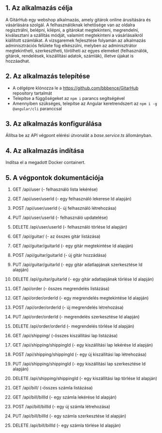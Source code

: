 ## **1. Az alkalmazás célja**

A GitárHub egy webshop alkalmazás, amely gitárok online árusítására és vásárlására szolgál. A felhasználóknak lehetősége van az oldalra regisztrálni, belépni, kilépni, a gitárokat megtekinteni, megrendelni, kiválasztani a szállítás módját, valamint megtekinteni a vásárlásaikról kiállított számlákat. A vizsgaremek fejlesztése folyamán az alkalmazás adminisztrációs felülete fog elkészülni, melyben az adminisztrátor megtekintheti, szerkesztheti, törölheti az egyes elemeket (felhasználók, gitárok, rendelések, kiszállítási adatok, számlák), illetve újakat is hozzáadhat.

## **2. Az alkalmazás telepítése**

- A célgépre klónozza le a https://github.com/bbbence/GitarHub repository tartalmát
- Telepítse a függőségeket az `npm i` parancs segítségével
- Amennyiben szükséges, telepítse az Angular keretrendszert az `npm i -g @angular/cli` paranccsal

## **3. Az alkalmazás konfigurálása**

Állítsa be az API végpont elérési útvonalát a _base.service.ts_ állományban.

## **4. Az alkalmazás indítása**

Indítsa el a megadott Docker containert.

## **5. A végpontok dokumentációja**

1. GET /api/user (- felhasználó lista lekérése)

2. GET /api/user/userId (- egy felhasználó lekerese Id alapján)

3. POST /api/user/userId (- új felhasználó létrehozása)

4. PUT /api/user/userId (- felhasználó updatelése)

5. DELETE /api/user/userId  (- felhasználó törlése Id alapján)

6. GET /api/guitar/  (- az összes gitár listázása)

7. GET /api/guitar/guitarId  (- egy gitár megtekintése Id alapján)

8. POST /api/guitar/guitarId (- új gitár hozzádása)

9. PUT /api/guitar/guitarId  (- egy gitár adatlapjának szerkesztése Id alapján) 

10. DELETE /api/guitar/guitarId (- egy gitár adatlapjának törlése Id alapján)

11. GET /api/order (- összes megrendelés listázása)

12. GET /api/order/orderId (- egy megrendelés megtekintése Id alapján)

13. POST /api/order/orderId (- új megrendelés létrehozása)

14. PUT /api/order/orderId (- megrendelés szerkesztése Id alapján)

15. DELETE /api/order/orderId (- megrendelés törlése Id alapján)

16. GET /api/shipping/ (-összes kiszállítási lap listázása)

17. GET /api/shipping/shippingId  (- egy kiszállítási lap lekérése Id alapján)

18. POST /api/shipping/shippingId (- egy új kiszállítási lap létrehozása)

19. PUT /api/shipping/shippingId (- egy kiszállítási lap szerkesztése Id alapján)

20. DELETE /api/shipping/shippingId (- egy kiszállítási lap törlése Id alapján)

21. GET /api/bill/ (-összes számla listázása)

22. GET /api/bill/billId  (- egy számla lekérése Id alapján)

23. POST /api/bill/billId (- egy új számla létrehozása)

24. PUT /api/bill/billId (- egy számla szerkesztése Id alapján)

25. DELETE /api/bill/billId (- egy számla törlése Id alapján)